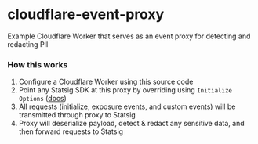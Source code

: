 # cloudflare-event-proxy
Example Cloudflare Worker that serves as an event proxy for detecting and redacting PII

### How this works
1. Configure a Cloudflare Worker using this source code
2. Point any Statsig SDK at this proxy by overriding using `Initialize Options` ([docs](https://docs.statsig.com/client/jsClientSDK#statsig-options))
3. All requests (initialize, exposure events, and custom events) will be transmitted through proxy to Statsig
4. Proxy will deserialize payload, detect & redact any sensitive data, and then forward requests to Statsig
   
